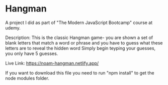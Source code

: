 # Hangman
A project I did as part of "The Modern JavaScript Bootcamp" course at udemy. 

Description:
This is the classic Hangman game- you are shown a set of blank letters that match a word or phrase and you have to guess what these letters are to reveal the hidden word
Simply begin teyping your guesses, you only have 5 guesses.

Live Link: https://noam-hangman.netlify.app/

If you want to download this file you need to run "npm install" to get the node modules folder.
